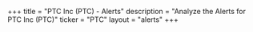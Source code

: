 +++
title = "PTC Inc (PTC) - Alerts"
description = "Analyze the Alerts for PTC Inc (PTC)"
ticker = "PTC"
layout = "alerts"
+++

